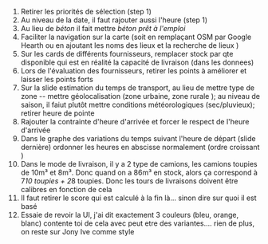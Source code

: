 1. Retirer les priorités de sélection (step 1)
2. Au niveau de la date, il faut rajouter aussi l'heure (step 1)
3. Au lieu de _béton_ il fait mettre *béton prêt à l'emploi*
4. Faciliter la navigation sur la carte (soit en remplaçant OSM par Google Hearth ou en ajoutant les noms des lieux et la recherche de lieux )
5. Sur les cards de différents fournisseurs, remplacer stock par qte disponible qui est en réalité la capacité de livraison (dans les donnees)
6. Lors de l'évaluation des fournisseurs, retirer les points à améliorer et laisser les points forts 
7. Sur la slide estimation du temps de transport, au lieu de mettre type de zone -- mettre géolocalisation  (zone urbaine, zone rurale ); au niveau de saison, il faiut plutôt mettre conditions météorologiques (sec/pluvieux); retirer heure de pointe 
8. Rajouter la contrainte d'heure d'arrivée et forcer le respect de l'heure d'arrivée 
9. Dans le graphe des variations du temps suivant l'heure de départ (slide dernière) ordonner les heures en abscisse  normalement (ordre croissant )
10. Dans le mode de livraison, il y a 2 type de camions, les camions toupies de 10m³ et 8m³. Donc quand on a 86m³ en stock, alors ça correspond à 7*10 toupies + 2*8 toupies. Donc les tours de livraisons doivent être calibres en fonction de cela
11. Il faut retirer le score qui est calculé à la fin là... sinon dire sur quoi il est basé
12. Essaie de revoir la UI, j'ai dit exactement 3 couleurs (bleu, orange, blanc) contente toi de cela avec peut etre des variantes.... rien de plus, on reste sur Jony Ive comme style
